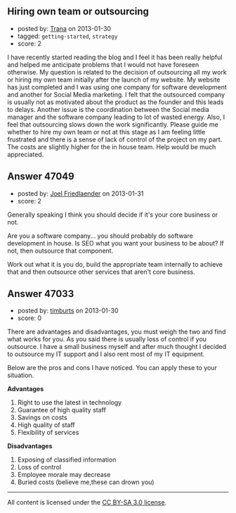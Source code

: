 ## Hiring own team or outsourcing

- posted by: [Trana](https://stackexchange.com/users/-1/23787-trana) on 2013-01-30
- tagged: `getting-started`, `strategy`
- score: 2

I have recently started reading the blog and I feel it has been really helpful and helped me anticipate problems that I would not have foreseen otherwise. My question is related to the decision of outsourcing all my work or hiring my own team initially after the launch of my website.
My website has just completed and I was using one company for software development and another for Social Media marketing. I felt that the outsourced company is usually not as motivated about the product as the founder and this leads to delays. Another issue is the coordination between the Social media manager and the software company leading to lot of wasted energy. Also, I feel that outsourcing slows down the work significantly. 
Please guide me whether to hire my own team or not at this stage as I am feeling little frustrated and there is a sense of lack of control of the project on my part. 
The costs are slightly higher for the in house team.
Help would be much appreciated.


## Answer 47049

- posted by: [Joel Friedlaender](https://stackexchange.com/users/-1/5543-joel-friedlaender) on 2013-01-31
- score: 2

Generally speaking I think you should decide if it's your core business or not.

Are you a software company... you should probably do software development in house.  Is SEO what you want your business to be about? If not, then outsource that component.

Work out what it is you do, build the appropriate team internally to achieve that and then outsource other services that aren't core business.


## Answer 47033

- posted by: [timburts](https://stackexchange.com/users/-1/23789-timburts) on 2013-01-30
- score: 0

There are advantages and disadvantages, you must weigh the two and find what works for you. As you said there is usually loss of control if you outsource. I have a small business myself and after much thought I decided to outsource my IT support and I also rent most of my IT equipment.

Below are the pros and cons I have noticed. You can apply these to your situation.

**Advantages**

 1. Right to use the latest in technology
 2. Guarantee of high quality staff
 3. Savings on costs
 4. High quality of staff
 5. Flexibility of services

**Disadvantages**

 1. Exposing of classified information
 2. Loss of control
 3. Employee morale may decrease
 4. Buried costs (believe me,these can drown you)





---

All content is licensed under the [CC BY-SA 3.0 license](https://creativecommons.org/licenses/by-sa/3.0/).

